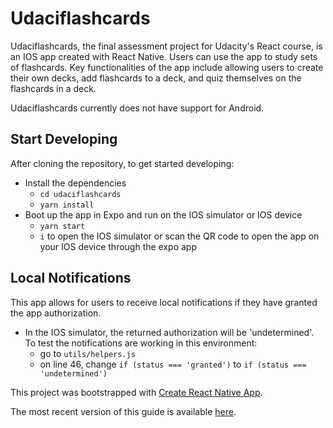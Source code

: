 # Udaciflashcards

Udaciflashcards, the final assessment project for Udacity's React course, is an IOS app created with React Native. Users can use the app to study sets of flashcards. Key functionalities of the app include allowing users to create their own decks, add flashcards to a deck, and quiz themselves on the flashcards in a deck.

Udaciflashcards currently does not have support for Android.

## Start Developing

After cloning the repository, to get started developing:

* Install the dependencies
    - `cd udaciflashcards`
    - `yarn install`
* Boot up the app in Expo and run on the IOS simulator or IOS device
    - `yarn start`
    - `i` to open the IOS simulator or scan the QR code to open the app on your IOS device through the expo app
    
## Local Notifications

This app allows for users to receive local notifications if they have granted the app authorization.
* In the IOS simulator, the returned authorization will be 'undetermined'. To test the notifications are working in this environment:
    - go to `utils/helpers.js`
    - on line 46, change `if (status === 'granted')` to `if (status === 'undetermined')`

This project was bootstrapped with [Create React Native App](https://github.com/react-community/create-react-native-app).

The most recent version of this guide is available [here](https://github.com/react-community/create-react-native-app/blob/master/react-native-scripts/template/README.md).
